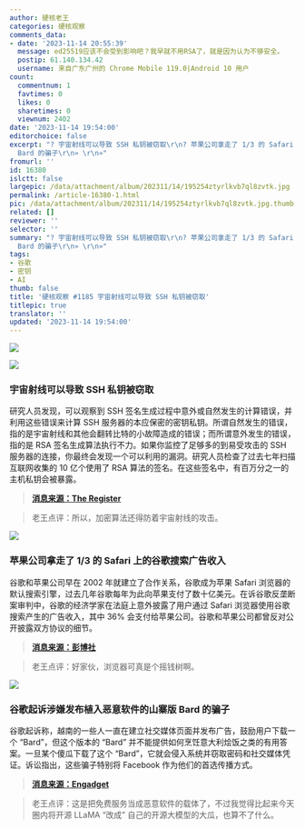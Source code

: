 ```yaml
---
author: 硬核老王
categories: 硬核观察
comments_data:
- date: '2023-11-14 20:55:39'
  message: ed25519应该不会受到影响吧？我早就不用RSA了，就是因为认为不够安全。
  postip: 61.140.134.42
  username: 来自广东广州的 Chrome Mobile 119.0|Android 10 用户
count:
  commentnum: 1
  favtimes: 0
  likes: 0
  sharetimes: 0
  viewnum: 2402
date: '2023-11-14 19:54:00'
editorchoice: false
excerpt: "? 宇宙射线可以导致 SSH 私钥被窃取\r\n? 苹果公司拿走了 1/3 的 Safari 上的谷歌搜索广告收入\r\n? 谷歌起诉涉嫌发布植入恶意软件的山寨版
  Bard 的骗子\r\n» \r\n»"
fromurl: ''
id: 16380
islctt: false
largepic: /data/attachment/album/202311/14/195254ztyrlkvb7ql8zvtk.jpg
permalink: /article-16380-1.html
pic: /data/attachment/album/202311/14/195254ztyrlkvb7ql8zvtk.jpg.thumb.jpg
related: []
reviewer: ''
selector: ''
summary: "? 宇宙射线可以导致 SSH 私钥被窃取\r\n? 苹果公司拿走了 1/3 的 Safari 上的谷歌搜索广告收入\r\n? 谷歌起诉涉嫌发布植入恶意软件的山寨版
  Bard 的骗子\r\n» \r\n»"
tags:
- 谷歌
- 密钥
- AI
thumb: false
title: '硬核观察 #1185 宇宙射线可以导致 SSH 私钥被窃取'
titlepic: true
translator: ''
updated: '2023-11-14 19:54:00'
---
```


![](/data/attachment/album/202311/14/195254ztyrlkvb7ql8zvtk.jpg)


![](/data/attachment/album/202311/14/195305yipi99p6firinccp.png)


### 宇宙射线可以导致 SSH 私钥被窃取


研究人员发现，可以观察到 SSH 签名生成过程中意外或自然发生的计算错误，并利用这些错误来计算 SSH 服务器的本应保密的密钥私钥。所谓自然发生的错误，指的是宇宙射线和其他会翻转比特的小故障造成的错误；而所谓意外发生的错误，指的是 RSA 签名生成算法执行不力。如果你监控了足够多的到易受攻击的 SSH 服务器的连接，你最终会发现一个可以利用的漏洞。研究人员检查了过去七年扫描互联网收集的 10 亿个使用了 RSA 算法的签名。在这些签名中，有百万分之一的主机私钥会被暴露。



> 
> **[消息来源：The Register](https://www.theregister.com/2023/11/14/passive_ssh_key_compromise/)**
> 
> 
> 



> 
> 老王点评：所以，加密算法还得防着宇宙射线的攻击。
> 
> 
> 


![](/data/attachment/album/202311/14/195318e3aawhkcuaphhchh.png)


### 苹果公司拿走了 1/3 的 Safari 上的谷歌搜索广告收入


谷歌和苹果公司早在 2002 年就建立了合作关系，谷歌成为苹果 Safari 浏览器的默认搜索引擎，过去几年谷歌每年为此向苹果支付了数十亿美元。在诉谷歌反垄断案审判中，谷歌的经济学家在法庭上意外披露了用户通过 Safari 浏览器使用谷歌搜索产生的广告收入，其中 36% 会支付给苹果公司。谷歌和苹果公司都曾反对公开披露双方协议的细节。



> 
> **[消息来源：彭博社](https://www.bloomberg.com/news/articles/2023-11-13/apple-gets-36-of-google-revenue-from-search-deal-witness-says)**
> 
> 
> 



> 
> 老王点评：好家伙，浏览器可真是个摇钱树啊。
> 
> 
> 


![](/data/attachment/album/202311/14/195404oj872i37z7zpzttm.png)


### 谷歌起诉涉嫌发布植入恶意软件的山寨版 Bard 的骗子


谷歌起诉称，越南的一些人一直在建立社交媒体页面并发布广告，鼓励用户下载一个 “Bard”，但这个版本的 “Bard” 并不能提供如何烹饪意大利烩饭之类的有用答案。一旦某个傻瓜下载了这个 “Bard”，它就会侵入系统并窃取密码和社交媒体凭证。诉讼指出，这些骗子特别将 Facebook 作为他们的首选传播方式。



> 
> **[消息来源：Engadget](https://www.engadget.com/google-sues-scammers-that-allegedly-released-a-malware-filled-bard-knockoff-162222150.html)**
> 
> 
> 



> 
> 老王点评：这是把免费服务当成恶意软件的载体了，不过我觉得比起来今天圈内将开源 LLaMA “改成” 自己的开源大模型的大瓜，也算不了什么。
> 
> 
>